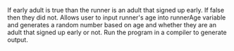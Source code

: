 If early adult is true than the runner is an adult that signed up early. If false then they did not.
Allows user to input runner's age into runnerAge variable and generates a random number based on age and whether they are an adult that signed up early or not.
Run the program in a compiler to generate output.
